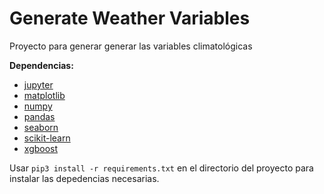 # Generate Weather Variables

Proyecto para generar generar las variables climatológicas

**Dependencias:**
- [jupyter](https://jupyter.org/)
- [matplotlib](https://matplotlib.org/)
- [numpy](https://numpy.org/)
- [pandas](https://pandas.pydata.org/)
- [seaborn](https://seaborn.pydata.org/)
- [scikit-learn](https://scikit-learn.org/stable/)
- [xgboost](https://xgboost.readthedocs.io/en/stable/)

Usar `pip3 install -r requirements.txt` en el directorio del proyecto para instalar las depedencias necesarias.

